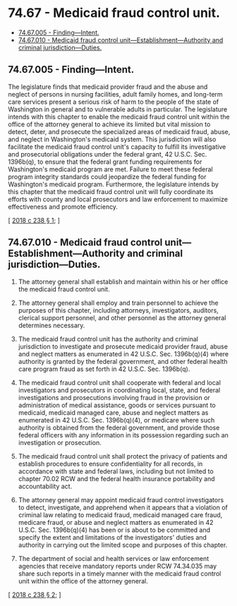 # 74.67 - Medicaid fraud control unit.
* [74.67.005 - Finding—Intent.](#7467005---findingintent)
* [74.67.010 - Medicaid fraud control unit—Establishment—Authority and criminal jurisdiction—Duties.](#7467010---medicaid-fraud-control-unitestablishmentauthority-and-criminal-jurisdictionduties)
## 74.67.005 - Finding—Intent.
The legislature finds that medicaid provider fraud and the abuse and neglect of persons in nursing facilities, adult family homes, and long-term care services present a serious risk of harm to the people of the state of Washington in general and to vulnerable adults in particular. The legislature intends with this chapter to enable the medicaid fraud control unit within the office of the attorney general to achieve its limited but vital mission to detect, deter, and prosecute the specialized areas of medicaid fraud, abuse, and neglect in Washington's medicaid system. This jurisdiction will also facilitate the medicaid fraud control unit's capacity to fulfill its investigative and prosecutorial obligations under the federal grant, 42 U.S.C. Sec. 1396b(q), to ensure that the federal grant funding requirements for Washington's medicaid program are met. Failure to meet these federal program integrity standards could jeopardize the federal funding for Washington's medicaid program. Furthermore, the legislature intends by this chapter that the medicaid fraud control unit will fully coordinate its efforts with county and local prosecutors and law enforcement to maximize effectiveness and promote efficiency.

\[ [2018 c 238 § 1](https://lawfilesext.leg.wa.gov/biennium/2017-18/Pdf/Bills/Session%20Laws/Senate/6051-S.SL.pdf?cite=2018%20c%20238%20§%201); \]

## 74.67.010 - Medicaid fraud control unit—Establishment—Authority and criminal jurisdiction—Duties.
1. The attorney general shall establish and maintain within his or her office the medicaid fraud control unit.

2. The attorney general shall employ and train personnel to achieve the purposes of this chapter, including attorneys, investigators, auditors, clerical support personnel, and other personnel as the attorney general determines necessary.

3. The medicaid fraud control unit has the authority and criminal jurisdiction to investigate and prosecute medicaid provider fraud, abuse and neglect matters as enumerated in 42 U.S.C. Sec. 1396b(q)(4) where authority is granted by the federal government, and other federal health care program fraud as set forth in 42 U.S.C. Sec. 1396b(q).

4. The medicaid fraud control unit shall cooperate with federal and local investigators and prosecutors in coordinating local, state, and federal investigations and prosecutions involving fraud in the provision or administration of medical assistance, goods or services pursuant to medicaid, medicaid managed care, abuse and neglect matters as enumerated in 42 U.S.C. Sec. 1396b(q)(4), or medicare where such authority is obtained from the federal government, and provide those federal officers with any information in its possession regarding such an investigation or prosecution.

5. The medicaid fraud control unit shall protect the privacy of patients and establish procedures to ensure confidentiality for all records, in accordance with state and federal laws, including but not limited to chapter 70.02 RCW and the federal health insurance portability and accountability act.

6. The attorney general may appoint medicaid fraud control investigators to detect, investigate, and apprehend when it appears that a violation of criminal law relating to medicaid fraud, medicaid managed care fraud, medicare fraud, or abuse and neglect matters as enumerated in 42 U.S.C. Sec. 1396b(q)(4) has been or is about to be committed and specify the extent and limitations of the investigators' duties and authority in carrying out the limited scope and purposes of this chapter.

7. The department of social and health services or law enforcement agencies that receive mandatory reports under RCW 74.34.035 may share such reports in a timely manner with the medicaid fraud control unit within the office of the attorney general.

\[ [2018 c 238 § 2](https://lawfilesext.leg.wa.gov/biennium/2017-18/Pdf/Bills/Session%20Laws/Senate/6051-S.SL.pdf?cite=2018%20c%20238%20§%202); \]

